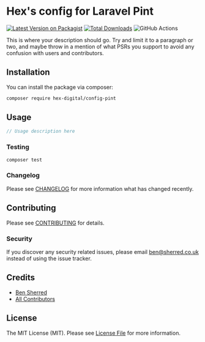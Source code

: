 # Hex's config for Laravel Pint

[![Latest Version on Packagist](https://img.shields.io/packagist/v/hex-digital/config-pint.svg?style=flat-square)](https://packagist.org/packages/hex-digital/config-pint)
[![Total Downloads](https://img.shields.io/packagist/dt/hex-digital/config-pint.svg?style=flat-square)](https://packagist.org/packages/hex-digital/config-pint)
![GitHub Actions](https://github.com/hex-digital/config-pint/actions/workflows/main.yml/badge.svg)

This is where your description should go. Try and limit it to a paragraph or two, and maybe throw in a mention of what PSRs you support to avoid any confusion with users and contributors.

## Installation

You can install the package via composer:

```bash
composer require hex-digital/config-pint
```

## Usage

```php
// Usage description here
```

### Testing

```bash
composer test
```

### Changelog

Please see [CHANGELOG](CHANGELOG.md) for more information what has changed recently.

## Contributing

Please see [CONTRIBUTING](CONTRIBUTING.md) for details.

### Security

If you discover any security related issues, please email ben@sherred.co.uk instead of using the issue tracker.

## Credits

-   [Ben Sherred](https://github.com/hex-digital)
-   [All Contributors](../../contributors)

## License

The MIT License (MIT). Please see [License File](LICENSE.md) for more information.
